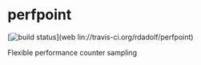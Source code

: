 # perfpoint
[![build status](https://api.travis-ci.org/rdadolf/perfpoint.svg?branch=master)](web lin://travis-ci.org/rdadolf/perfpoint)

Flexible performance counter sampling
